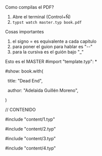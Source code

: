 Como compilas el PDF?

1. Abre el terminal (Control+Ñ)
2. `typst watch master.typ book.pdf`

Cosas importantes
1. el signo = es equivalente a cada capítulo
2. para poner el guion para hablar es "--"
3. para la cursiva es el guión bajo "_"


Esto es el MASTER
#import "template.typ": *

#show: book.with(

  title: "Dead End",

  author: "Adelaida Guillén Moreno",

)

// CONTENIDO

#include "content/1.typ"

#include "content/2.typ"

#include "content/3.typ"

#include "content/4.typ"
